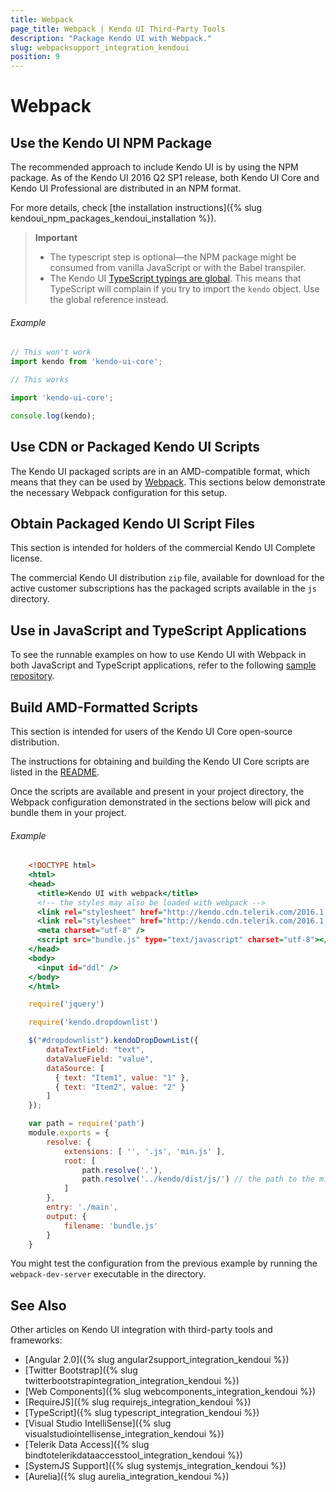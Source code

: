 ```yaml
---
title: Webpack
page_title: Webpack | Kendo UI Third-Party Tools
description: "Package Kendo UI with Webpack."
slug: webpacksupport_integration_kendoui
position: 9
---
```


# Webpack

## Use the Kendo UI NPM Package

The recommended approach to include Kendo UI is by using the NPM package. As of the Kendo UI 2016 Q2 SP1 release, both Kendo UI Core and Kendo UI Professional are distributed in an NPM format.

For more details, check [the installation instructions]({% slug kendoui_npm_packages_kendoui_installation %}).

> **Important**
> * The typescript step is optional&mdash;the NPM package might be consumed from vanilla JavaScript or with the Babel transpiler.
> * The Kendo UI [TypeScript typings are global](https://github.com/typings/typings/blob/master/docs/faq.md#what-are-global-dependencies). This means that TypeScript will complain if you try to import the `kendo` object. Use the global reference instead.

###### Example

```typescript
// This won't work
import kendo from 'kendo-ui-core';

// This works

import 'kendo-ui-core';

console.log(kendo);
```

## Use CDN or Packaged Kendo UI Scripts

The Kendo UI packaged scripts are in an AMD-compatible format, which means that they can be used by [Webpack](http://webpack.github.io). This sections below demonstrate the necessary Webpack configuration for this setup.

## Obtain Packaged Kendo UI Script Files

This section is intended for holders of the commercial Kendo UI Complete license.

The commercial Kendo UI distribution `zip` file, available for download for the active customer subscriptions has the packaged scripts available in the `js` directory.

## Use in JavaScript and TypeScript Applications

To see the runnable examples on how to use Kendo UI with Webpack in both JavaScript and TypeScript applications, refer to the following [sample repository](https://github.com/telerik/kendo-ui-npm-example/tree/master/typescript-webpack).

## Build AMD-Formatted Scripts

This section is intended for users of the Kendo UI Core open-source distribution.

The instructions for obtaining and building the Kendo UI Core scripts are listed in the [README](https://github.com/telerik/kendo-ui-core#how-to-build-kendo-ui-core).

Once the scripts are available and present in your project directory, the Webpack configuration demonstrated in the sections below will pick and bundle them in your project.

###### Example

```tab-index.html
    <!DOCTYPE html>
    <html>
    <head>
      <title>Kendo UI with webpack</title>
      <!-- the styles may also be loaded with webpack -->
      <link rel="stylesheet" href="http://kendo.cdn.telerik.com/2016.1.112/styles/kendo.common.min.css">
      <link rel="stylesheet" href="http://kendo.cdn.telerik.com/2016.1.112/styles/kendo.default.min.css">
      <meta charset="utf-8" />
      <script src="bundle.js" type="text/javascript" charset="utf-8"></script>
    </head>
    <body>
      <input id="ddl" />
    </body>
    </html>
```
```tab-main.js
    require('jquery')

    require('kendo.dropdownlist')

    $("#dropdownlist").kendoDropDownList({
        dataTextField: "text",
        dataValueField: "value",
        dataSource: [
          { text: "Item1", value: "1" },
          { text: "Item2", value: "2" }
        ]
    });
```
```tab-webpack.config.js
    var path = require('path')
    module.exports = {
        resolve: {
            extensions: [ '', '.js', 'min.js' ],
            root: [
                path.resolve('.'),
                path.resolve('../kendo/dist/js/') // the path to the minified scripts
            ]
        },
        entry: './main',
        output: {
            filename: 'bundle.js'
        }
    }
```

You might test the configuration from the previous example by running the `webpack-dev-server` executable in the directory.

## See Also

Other articles on Kendo UI integration with third-party tools and frameworks:

* [Angular 2.0]({% slug angular2support_integration_kendoui %})
* [Twitter Bootstrap]({% slug twitterbootstrapintegration_integration_kendoui %})
* [Web Components]({% slug webcomponents_integration_kendoui %})
* [RequireJS]({% slug requirejs_integration_kendoui %})
* [TypeScript]({% slug typescript_integration_kendoui %})
* [Visual Studio IntelliSense]({% slug visualstudiointellisense_integration_kendoui %})
* [Telerik Data Access]({% slug bindtotelerikdataaccesstool_integration_kendoui %})
* [SystemJS Support]({% slug systemjs_integration_kendoui %})
* [Aurelia]({% slug aurelia_integration_kendoui %})
